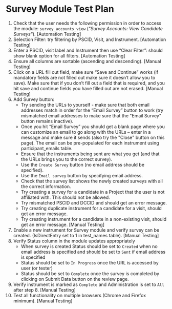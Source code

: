 # Survey Module Test Plan

1.  Check that the user needs the following permission in order to access the module: `survey_accounts_view` (_"Survey Accounts: View Candidate Surveys"_).
    [Automation Testing]
2.  Selection Filter:  try filtering by PSCID, Visit, and Instrument.
    [Automation Testing]
3.  Enter a PSCID, visit label and Instrument then use “Clear Filter”:
    should show blank option for all filters.
    [Automation Testing]
4.  Ensure all columns are sortable (ascending and descending).
    [Manual Testing]
5.  Click on a URL fill out field, make sure “Save and Continue” works
    (if mandatory fields are not filled out make sure it doesn’t allow you to save).
    Make sure that if you don’t fill out a field that is required,
    and you hit save and continue fields you have filled out are not erased.
    [Manual Testing]
6.  Add Survey button:
    * Try sending the URLs to yourself -  make sure that both email addresses match in order for the “Email Survey” button to work
      (try mismatched email addresses to make sure that the "Email Survey" button remains inactive).
    * Once you hit “Email Survey” you should get a blank page where you can customize an email to go along with the URLs –
    enter in a message and make sure it sends (also try the "Close" button on this page).
    The email can be pre-populated for each instrument using participant_emails table.
    * Ensure that the instruments being sent are what you get (and that the URLs brings you to the correct survey).
    * Use the `Create Survey` button (no email address should be specified).
    * Use the `Email survey` button by specifying email address.
    * Check that the survey list shows the newly created surveys with all the correct information.
    * Try creating a survey for a candidate in a Project that the user is not affiliated with. This should not be allowed.
    * Try mismatched PSCID and DCCID and should get an error message.
    * Try creating duplicate instrument for a candidate for a visit, should get an error message.
    * Try creating instrument for a candidate in a non-existing visit, should get an error message.
    [Manual Testing]
7.  Enable a new instrument for Survey module and verify survey can be created. (IsDirectEntry set to 1 in test_names table).
    [Manual Testing]
8.  Verify Status column in the module updates appropriately
    * When survey is created Status should be set to `Created` when no email address is specified
      and should be set to `Sent` if email address is specified
    * Status should be set to `In Progress` once the URL is accessed by user (or tester)
    * Status should be set to `Complete` once the survey is completed by clicking on Submit Data button on the review page.
9.  Verify instrument is marked as `Complete` and Administration is set to `All` after step 8.
    [Manual Testing]
10. Test all functionality on multiple browsers (Chrome and Firefox minimum).
    [Manual Testing]
